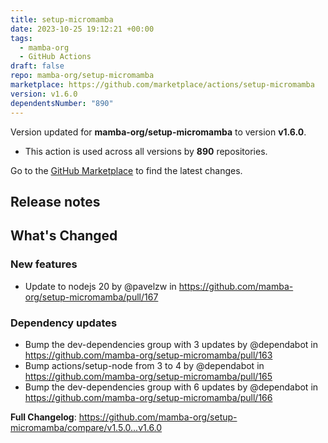 ```yaml
---
title: setup-micromamba
date: 2023-10-25 19:12:21 +00:00
tags:
  - mamba-org
  - GitHub Actions
draft: false
repo: mamba-org/setup-micromamba
marketplace: https://github.com/marketplace/actions/setup-micromamba
version: v1.6.0
dependentsNumber: "890"
---
```



Version updated for **mamba-org/setup-micromamba** to version **v1.6.0**.
- This action is used across all versions by **890** repositories.

Go to the [GitHub Marketplace](https://github.com/marketplace/actions/setup-micromamba) to find the latest changes.

## Release notes

<!-- Release notes generated using configuration in .github/release.yml at v1.6.0 -->

## What's Changed
### New features
* Update to nodejs 20 by @pavelzw in https://github.com/mamba-org/setup-micromamba/pull/167
### Dependency updates
* Bump the dev-dependencies group with 3 updates by @dependabot in https://github.com/mamba-org/setup-micromamba/pull/163
* Bump actions/setup-node from 3 to 4 by @dependabot in https://github.com/mamba-org/setup-micromamba/pull/165
* Bump the dev-dependencies group with 6 updates by @dependabot in https://github.com/mamba-org/setup-micromamba/pull/166


**Full Changelog**: https://github.com/mamba-org/setup-micromamba/compare/v1.5.0...v1.6.0

